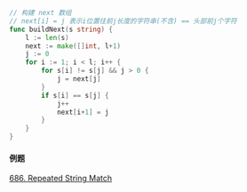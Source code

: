 ```go
// 构建 next 数组
// next[i] = j 表示i位置往前j长度的字符串(不含) == 头部前j个字符
func buildNext(s string) {
	l := len(s)
	next := make([]int, l+1)
	j := 0
	for i := 1; i < l; i++ {
		for s[i] != s[j] && j > 0 {
			j = next[j]
		}
		if s[i] == s[j] {
			j++
			next[i+1] = j
		}
	}
}
```



#### 例题

[686. Repeated String Match](https://leetcode.com/problems/repeated-string-match/)

